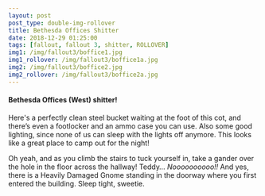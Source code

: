 ```yaml
---
layout: post
post_type: double-img-rollover
title: Bethesda Offices Shitter
date: 2018-12-29 01:25:00
tags: [fallout, fallout 3, shitter, ROLLOVER]
img1: /img/fallout3/boffice1.jpg
img1_rollover: /img/fallout3/boffice1a.jpg
img2: /img/fallout3/boffice2.jpg
img2_rollover: /img/fallout3/boffice2a.jpg
---
```

#### Bethesda Offices (West) shitter!

Here's a perfectly clean steel bucket waiting at the foot of this cot, and there’s even a footlocker and an ammo case you can use. Also some good lighting, since none of us can sleep with the lights off anymore. This looks like a great place to camp out for the night!

Oh yeah, and as you climb the stairs to tuck yourself in, take a gander over the hole in the floor across the hallway! Teddy… *Noooooooooo!!* And yes, there is a Heavily Damaged Gnome standing in the doorway where you first entered the building. Sleep tight, sweetie.
